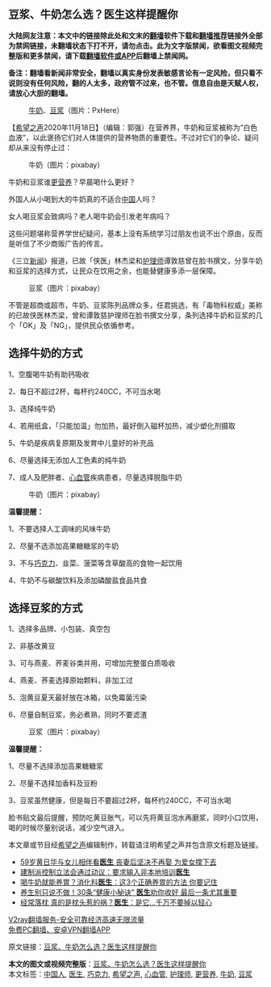  <h2>豆浆、牛奶怎么选？医生这样提醒你</h2> <p class="notice"><b>大陆网友注意：本文中的链接除此处和文末的<a href="https://github.com/bannedbook/fanqiang" >翻墙</a>软件下载和<a href="https://github.com/killgcd/justmysocks/blob/master/README.md">翻墙推荐</a>链接外全部为禁网链接，未翻墙状态下打不开，请勿点击。此为文字版禁闻，欲看图文视频完整版和更多禁闻，请下载<a href="https://github.com/bannedbook/fanqiang">翻墙软件或APP</a>后翻墙上禁闻网。</p><p>备注：翻墙看新闻非常安全，翻墙以真实身份发表敏感言论有一定风险，但只看不说则没有任何风险，翻的人太多，政府管不过来，也不管。信息自由是天赋人权，请放心大胆的翻墙。</b></p>  <div class="entry"> <figure><figcaption><a href="https://www.bannedbook.org/bnews/tag/%e7%89%9b%e5%a5%b6/" class="st_tag internal_tag" rel="tag" title="标签 牛奶 下的日志">牛奶</a>、<a href="https://www.bannedbook.org/bnews/tag/%E8%B1%86%E6%B5%86/" class="st_tag internal_tag" rel="tag" title="标签 豆浆 下的日志">豆浆</a>（图片：PxHere） </figcaption></figure> <p>【<span class='wp_keywordlink_affiliate'><a href="https://www.soundofhope.org" title="希望之声" target="_blank">希望之声</a></span>2020年11月18日】（编辑：郭强）在营养界，牛奶和豆浆被称为“白色血液”，以此褒扬它们对人体提供的营养物质的重要性。不过对它们的争论、疑问却从来没有停止过：</p> <figure><figcaption>牛奶（图片：pixabay）</figcaption></figure> <p>牛奶和豆浆谁<a href="https://www.bannedbook.org/bnews/tag/%E6%9B%B4%E8%90%A5%E5%85%BB/" class="st_tag internal_tag" rel="tag" title="标签 更营养 下的日志">更营养</a>？早晨喝什么更好？</p> <p>外国人从小喝到大的牛奶真的不适合<span class='wp_keywordlink_affiliate'><a href="https://www.bannedbook.org/" title="中国" target="_blank">中国</a></span>人吗？</p> <p>女人喝豆浆会致病吗？老人喝牛奶会引发老年病吗？</p> <p>这些问题堪称营养学世纪疑问，基本上没有系统学习过朋友也说不出个原由，反而是听信了不少商贩广告的传言。</p> <p>《三立<span class='wp_keywordlink_affiliate'><a href="https://www.bannedbook.org/" title="新闻">新闻</a></span>》报道，已故「侠医」林杰梁和<a href="https://www.bannedbook.org/bnews/tag/%E6%8A%A4%E7%90%86%E5%B8%88/" class="st_tag internal_tag" rel="tag" title="标签 护理师 下的日志">护理师</a>谭敦慈曾在脸书撰文，分享牛奶和豆浆的选择方式，让民众在饮用之余，也能替健康多添一层保障。</p> <figure><figcaption>豆浆（图片：pixabay）</figcaption></figure> <p>不管是超商或超市，牛奶、豆浆陈列品牌众多，任君挑选，有「毒物科权威」美称的已故侠医林杰梁，曾和谭敦慈护理师在脸书撰文分享，条列选择牛奶和豆浆的几个「OK」及「NG」，提供民众依循参考。</p> <h2>选择牛奶的方式</h2> <p>1、空腹喝牛奶有助钙吸收</p>  <p>2、每日不超过2杯，每杯约240CC，不可当水喝</p> <p>3、选择纯牛奶</p> <p>4、若用纸盒，「只能加温」勿加热，最好倒入磁杯加热，减少塑化剂摄取</p> <p>5、牛奶是疾病复原期及发育中儿童好的补充品</p> <p>6、尽量选择无添加人工色素的纯牛奶</p> <p>7、成人及肥胖者、<a href="https://www.bannedbook.org/bnews/tag/%E5%BF%83%E8%A1%80%E7%AE%A1/" class="st_tag internal_tag" rel="tag" title="标签 心血管 下的日志">心血管</a>疾病患者，尽量选择脱脂牛奶</p> <figure><figcaption>牛奶（图片：pixabay）</figcaption></figure> <p><strong>温馨提醒：</strong></p> <p>1、不要选择人工调味的风味牛奶</p>  <p>2、尽量不选添加高果糖糖浆的牛奶</p> <p>3、不与<a href="https://www.bannedbook.org/bnews/tag/%E5%B7%A7%E5%85%8B%E5%8A%9B/" class="st_tag internal_tag" rel="tag" title="标签 巧克力 下的日志">巧克力</a>、韭菜、菠菜等含草酸高的食物一起饮用</p> <p>4、牛奶不与碳酸饮料及添加磷酸盐食品共食</p> <h2>选择豆浆的方式</h2> <p>1、选择多品牌、小包装、真空包</p> <p>2、非基改黄豆</p> <p>3、可与燕麦、荞麦谷类并用，可增加完整蛋白质吸收</p> <p>4、燕麦、荞麦选择原始颗料，非加工过</p> <p>5、泡黄豆夏天最好放在冰箱，以免霉菌污染</p>  <p>6、尽量自制豆浆，务必煮熟，同时不要滤渣</p> <figure><figcaption>豆浆（图片：pixabay）</figcaption></figure> <p><strong>温馨提醒：</strong></p> <p>1、尽量不选择添加高果糖糖浆</p> <p>2、尽量不选择加香料及豆粉</p> <p>3、豆浆虽然健康，但是每日不要超过2杯，每杯约240CC，不可当水喝</p> <p>脸书贴文最后提醒，预防吃黄豆胀气，可以先将黄豆泡水再磨浆，同时小口饮用，喝的时候尽量别说话，减少空气进入。</p> <p>本文章或节目经<a href="https://www.bannedbook.org/bnews/tag/%e5%b8%8c%e6%9c%9b%e4%b9%8b%e5%a3%b0/" class="st_tag internal_tag" rel="tag" title="标签 希望之声 下的日志">希望之声</a>编辑制作，转载请注明希望之声并包含原文标题及链接。</p> <ul class='op-related-articles' title='相关阅读'> <li><a href='https://www.bannedbook.org/bnews/yule/20201119/1433242.html' target='_blank'>59岁黄日华与女儿相伴看<b>医生</b> 丧妻后坚决不再娶 为爱女撑下去</a></li> <li><a href='https://www.bannedbook.org/bnews/headline/20201118/1432979.html' target='_blank'>建制派控制立法会通过动议：要求输入非本地培训<b>医生</b></a></li> <li><a href='https://www.bannedbook.org/bnews/health/20201118/1432958.html' target='_blank'>喝牛奶就能养胃？消化科<b>医生</b>：这3个正确养胃的方法 你要记住</a></li> <li><a href='https://www.bannedbook.org/bnews/health/20201118/1432931.html' target='_blank'>养生别只说不做！30条“健康小秘诀” <b>医生</b>劝你收好 最后一条尤其重要</a></li> <li><a href='https://www.bannedbook.org/bnews/health/20201118/1432883.html' target='_blank'>经常落枕 真的是枕头惹的祸？<b>医生</b>：是它...千万不要掉以轻心</a></li> </ul> <p class="texttj"> <a href="https://www.bannedbook.org/forum23/topic22702.html" target="_blank">V2ray翻墙服务-安全可靠经济高速无限流量</a><br/> <a href="https://github.com/bannedbook/fanqiang/wiki/%E7%A6%81%E9%97%BB%E7%BD%91%E5%AE%89%E5%8D%93%E7%BF%BB%E5%A2%99%E6%96%B0%E9%97%BBAPP" target="_blank">免费PC翻墙、安卓VPN翻墙APP</a></p><p>原文链接：<a class="src_link"  href="https://www.soundofhope.org/post/439273" target="_blank">豆浆、牛奶怎么选？医生这样提醒你</a></p> <a name='sharetosocial'></a>       <div><b>本文的图文或视频完整版</b>：<a href='https://www.bannedbook.org/bnews/comments/20201119/1433527.html'>豆浆、牛奶怎么选？医生这样提醒你</a></div>  </div><!--END ENTRY--> <div class="postfooter"> <div>本文标签：<a href="https://www.bannedbook.org/bnews/tag/%e4%b8%ad%e5%9b%bd%e4%ba%ba/" rel="tag">中国人</a>, <a href="https://www.bannedbook.org/bnews/tag/%e5%8c%bb%e7%94%9f/" rel="tag">医生</a>, <a href="https://www.bannedbook.org/bnews/tag/%E5%B7%A7%E5%85%8B%E5%8A%9B/" rel="tag">巧克力</a>, <a href="https://www.bannedbook.org/bnews/tag/%e5%b8%8c%e6%9c%9b%e4%b9%8b%e5%a3%b0/" rel="tag">希望之声</a>, <a href="https://www.bannedbook.org/bnews/tag/%E5%BF%83%E8%A1%80%E7%AE%A1/" rel="tag">心血管</a>, <a href="https://www.bannedbook.org/bnews/tag/%E6%8A%A4%E7%90%86%E5%B8%88/" rel="tag">护理师</a>, <a href="https://www.bannedbook.org/bnews/tag/%E6%9B%B4%E8%90%A5%E5%85%BB/" rel="tag">更营养</a>, <a href="https://www.bannedbook.org/bnews/tag/%e7%89%9b%e5%a5%b6/" rel="tag">牛奶</a>, <a href="https://www.bannedbook.org/bnews/tag/%E8%B1%86%E6%B5%86/" rel="tag">豆浆</a></div>  </div><!--END POSTFOOTER--> 